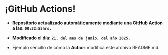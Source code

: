 # ¡GitHub Actions!
* **Repositorio actualizado automáticamente mediante una GitHub Action a las: `00:32:55hrs.`**
* **Modificado el día: `21, del mes de junio, del año 2025.`**

* Ejemplo sencillo de cómo la **Action** modifica este archivo README.md.
